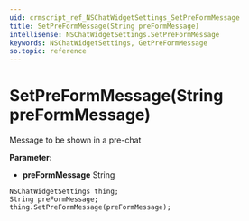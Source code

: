 ```yaml
---
uid: crmscript_ref_NSChatWidgetSettings_SetPreFormMessage
title: SetPreFormMessage(String preFormMessage)
intellisense: NSChatWidgetSettings.SetPreFormMessage
keywords: NSChatWidgetSettings, GetPreFormMessage
so.topic: reference
---
```


# SetPreFormMessage(String preFormMessage)

Message to be shown in a pre-chat

**Parameter:** 
* **preFormMessage** String

```crmscript
NSChatWidgetSettings thing;
String preFormMessage;
thing.SetPreFormMessage(preFormMessage);
```

